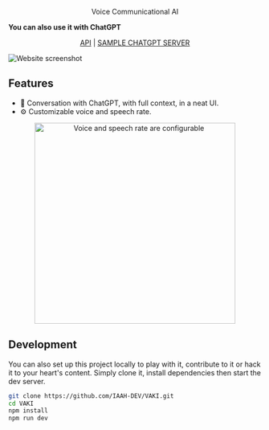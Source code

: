 <p align="center">
  Voice Communicational AI
<p>

**You can also use it with ChatGPT**

<p align="center">
 <a href="https://chatgpt.sonng.dev/">API</a> | <a href="https://github.com/thanhsonng/chatgpt-server">SAMPLE CHATGPT SERVER</a>
</p

<p align="center">
  <img src="https://user-images.githubusercontent.com/28614996/213593667-74bf3d01-333c-4e87-a71f-e7cbe2de4c21.png" alt="Website screenshot">
<p align="center">

## Features

- 📣 Conversation with ChatGPT, with full context, in a neat UI.
- ⚙️ Customizable voice and speech rate.

<p align="center">
  <img src="https://github.com/thanhsonng/chatgpt-voice/assets/28614996/77ab21ab-7505-4c1b-bd9f-dca360ff9b8d" alt="Voice and speech rate are configurable" width="400px">
<p align="center">

## Development

You can also set up this project locally to play with it, contribute to it or hack it to your heart's content. Simply clone it, install dependencies then start the dev server.

```bash
git clone https://github.com/IAAH-DEV/VAKI.git
cd VAKI
npm install
npm run dev
```


